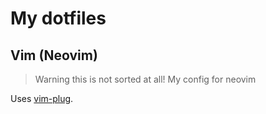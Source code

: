 # My dotfiles

## Vim (Neovim)
> Warning this is not sorted at all!
My config for neovim

Uses [vim-plug](https://github.com/junegunn/vim-plug).
